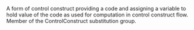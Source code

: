 A form of control construct providing a code and assigning a variable to hold value of the code as used for computation in control construct flow. Member of the ControlConstruct substitution group.